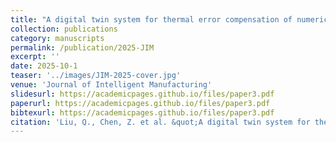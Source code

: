 ```yaml
---
title: "A digital twin system for thermal error compensation of numerical control machine tools based on multi-algorithm collaborative modeling"
collection: publications
category: manuscripts
permalink: /publication/2025-JIM
excerpt: ''
date: 2025-10-1
teaser: '../images/JIM-2025-cover.jpg'
venue: 'Journal of Intelligent Manufacturing'
slidesurl: https://academicpages.github.io/files/paper3.pdf
paperurl: https://academicpages.github.io/files/paper3.pdf
bibtexurl: https://academicpages.github.io/files/paper3.pdf
citation: 'Liu, Q., Chen, Z. et al. &quot;A digital twin system for thermal error compensation of numerical control machine tools based on multi-algorithm collaborative modeling.&quot; <i>Journal of Intelligent Manufacturing</i>.'
---
```

